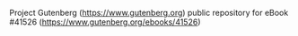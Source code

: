 Project Gutenberg (https://www.gutenberg.org) public repository for eBook #41526 (https://www.gutenberg.org/ebooks/41526)

